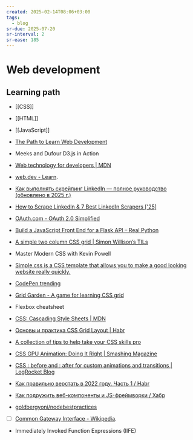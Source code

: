 ```yaml
---
created: 2025-02-14T08:06+03:00
tags:
  - blog
sr-due: 2025-07-20
sr-interval: 2
sr-ease: 185
---
```


# Web development

## Learning path

- [[CSS]]
- [[HTML]]
- [[JavaScript]]

- [The Path to Learn Web Development](https://flaviocopes.com/the-path-to-learn-web-development/)
- Meeks and Dufour D3.js in Action
- [Web technology for developers | MDN](https://developer.mozilla.org/en-US/docs/Web)
- [web.dev - Learn](https://web.dev/learn).
- [Как выполнять скрейпинг LinkedIn — полное руководство (обновлено в 2025 г.)]( https://ru-brightdata.com/blog/how-tos-ru/linkedin-scraping-guide)
- [How to Scrape LinkedIn & 7 Best LinkedIn Scrapers ['25]](https://research.aimultiple.com/linkedin-scrapers/)
- [OAuth.com - OAuth 2.0 Simplified](https://www.oauth.com/)
- [Build a JavaScript Front End for a Flask API – Real Python](https://realpython.com/flask-javascript-frontend-for-rest-api/#demo)

- [A simple two column CSS grid | Simon Willison’s TILs](https://til.simonwillison.net/css/simple-two-column-grid)
- Master Modern CSS with Kevin Powell
- [Simple.css is a CSS template that allows you to make a good looking website really quickly.](https://github.com/kevquirk/simple.css)

- [CodePen trending](https://codepen.io/trending)
- [Grid Garden - A game for learning CSS grid](https://cssgridgarden.com/)
- Flexbox cheatsheet
- [CSS: Cascading Style Sheets | MDN](https://developer.mozilla.org/en-US/docs/Web/CSS)
- [Основы и практика CSS Grid Layout | Habr](https://habr.com/en/articles/656245/)
- [A collection of tips to help take your CSS skills pro](https://github.com/AllThingsSmitty/css-protips)
- [CSS GPU Animation: Doing It Right | Smashing Magazine](https://www.smashingmagazine.com/2016/12/gpu-animation-doing-it-right/)
- [CSS :<wbr class="f"> before and :<wbr class="f"> after for custom animations and transitions | LogRocket Blog](https://blog.logrocket.com/css-before-after-custom-animations-transitions/)

- [Как правильно верстать в 2022 году. Часть 1 / Habr](https://habr.com/en/articles/655009/)
- [Как подружить веб-компоненты и JS-фреймворки / Хабр](https://habr.com/ru/companies/sberbank/articles/834998/)
- [goldbergyoni/nodebestpractices](https://github.com/goldbergyoni/nodebestpractices/blob/master/README.russian.md)
- [ ] [Common Gateway Interface - Wikipedia](https://en.wikipedia.org/wiki/Common_Gateway_Interface).
- Immediately Invoked Function Expressions (IIFE)

